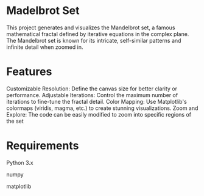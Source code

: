 # Madelbrot Set
This project generates and visualizes the Mandelbrot set, a famous mathematical fractal defined by iterative equations in the complex plane. 
The Mandelbrot set is known for its intricate, self-similar patterns and infinite detail when zoomed in.


# Features
Customizable Resolution: Define the canvas size for better clarity or performance.
Adjustable Iterations: Control the maximum number of iterations to fine-tune the fractal detail.
Color Mapping: Use Matplotlib's colormaps (viridis, magma, etc.) to create stunning visualizations.
Zoom and Explore: The code can be easily modified to zoom into specific regions of the set

# Requirements
Python 3.x

numpy

matplotlib